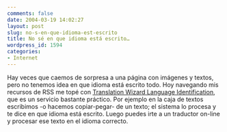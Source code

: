 ```yaml
---
comments: false
date: 2004-03-19 14:02:27
layout: post
slug: no-s-en-que-idioma-est-escrito
title: No sé en que idioma está escrito…
wordpress_id: 1594
categories:
- Internet
---
```


Hay veces que caemos de sorpresa a una página con imágenes y textos, pero no tenemos idea en que idioma está escrito todo. Hoy navegando mis recursos de RSS me topé con [Translation Wizard Language Identification](http://www.faganfinder.com/translate/identify.php), que es un servicio bastante práctico. Por ejemplo en la caja de textos escribimos -o hacemos copiar-pegar- de un texto; el sistema lo procesa y te dice en que idioma está escrito. Luego puedes irte a un traductor on-line y procesar ese texto en el idioma correcto.




 
